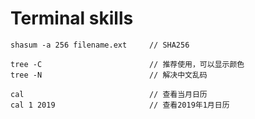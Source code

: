 # Terminal skills

```
shasum -a 256 filename.ext     // SHA256
```

```
tree -C                        // 推荐使用，可以显示颜色
tree -N                        // 解决中文乱码
```


```
cal                            // 查看当月日历
cal 1 2019                     // 查看2019年1月日历
```



